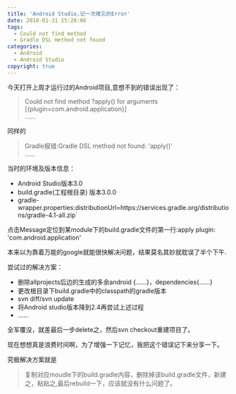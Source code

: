 ```yaml
---
title: 'Android Studio,记一次难忘的Error'
date: 2018-01-31 15:28:06
tags: 
  - Could not find method
  - Gradle DSL method not found
categories: 
  - Android
  - Android Studio
copyright: true
---
```

今天打开上周才运行过的Android项目,意想不到的错误出现了：
> Could not find method ?apply() 
for arguments [{plugin=com.android.application}]  
……

同样的
> Gradle报错:Gradle DSL method not found: 'apply()'  
……

当时的环境及版本信息：
- Android Studio版本3.0
- build.gradle(工程根目录) 版本3.0.0
- gradle-wrapper.properties:distributionUrl=https\://services.gradle.org/distributions/gradle-4.1-all.zip`


点击Message定位到某module下的build.gradle文件的第一行:apply plugin: 'com.android.application'

本来以为靠着万能的google就能很快解决问题，结果莫名其妙就耽误了半个下午.

尝试过的解决方案：

- 删除allprojects后边的生成的多余android {……}，dependencies{……}
- 更改根目录下build.gradle中的classpath的gradle版本
- svn diff/svn update
- 将Android studio版本降到2.4再尝试上述过程
- ……

全军覆没，就差最后一步delete之，然后svn checkout重建项目了。

现在想想真是浪费时间啊，为了增强一下记忆，我把这个错误记下来分享一下。

究极解决方案就是

> 复制对应moudle下的build.gradle内容，删除掉该build.gradle文件，新建之，粘贴之,最后rebuild一下，应该就没有什么问题了。
